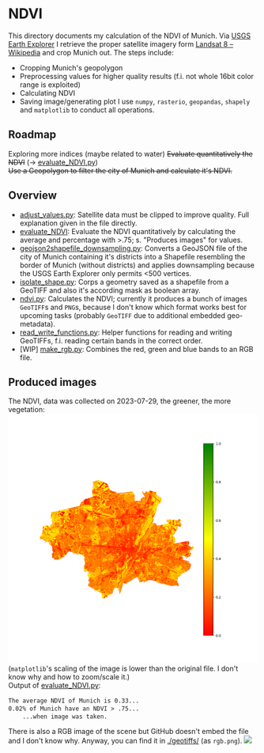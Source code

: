 # NDVI #
This directory documents my calculation of the NDVI of Munich. Via [USGS Earth Explorer](https://earthexplorer.usgs.gov/) I retrieve the proper satellite imagery form [Landsat 8 – Wikipedia](https://en.wikipedia.org/wiki/Landsat_8) and crop Munich out. The steps include:
  - Cropping Munich's geopolygon 
  - Preprocessing values for higher quality results (f.i. not whole 16bit color range is exploited)
  - Calculating NDVI
  - Saving image/generating plot
I use `numpy`, `rasterio`, `geopandas`, `shapely` and `matplotlib` to conduct all operations.

## Roadmap
Exploring more indices (maybe related to water)
~~Evaluate quantitatively the NDVI~~ (-> [evaluate_NDVI.py](./evaluate_NDVI.py))  
~~Use a Geopolygon to filter the city of Munich and calculate it's NDVI.~~

## Overview
- [adjust_values.py](./adjust_values.py): Satellite data must be clipped to improve quality. Full explanation given in the file directly.
- [evaluate_NDVI](./evaluate_NDVI.py): Evaluate the NDVI quantitatively by calculating the average and percentage with >.75; s. "Produces images" for values.
- [geojson2shapefile_downsampling.py](./geojson2shapefile_downsampling.py): Converts a GeoJSON file of the city of Munich containing it's districts into a Shapefile resembling the border of Munich (without districts) and applies downsampling because the USGS Earth Explorer only permits <500 vertices.
- [isolate_shape.py](./isolate_shape.py): Corps a geometry saved as a shapefile from a GeoTIFF and also it's according mask as boolean array.
- [ndvi.py](./ndvi.py): Calculates the NDVI; currently it produces a bunch of images `GeoTIFF`s and `PNG`s, because I don't know which format works best for upcoming tasks (probably `GeoTIFF` due to additional embedded geo-metadata).
- [read_write_functions.py](./read_write_functions.py): Helper functions for reading and writing GeoTIFFs, f.i. reading certain bands in the correct order.
- [WIP] [make_rgb.py](./make_rgb.py): Combines the red, green and blue bands to an RGB file.

## Produced images
The NDVI, data was collected on 2023-07-29, the greener, the more vegetation:
![](./USGS/image_working_dir/ndvi_2022-07-18/out/legend_cmap_ndvi.png)
(`matplotlib`'s scaling of the image is lower than the original file. I don't know why and how to zoom/scale it.)  
Output of [evaluate_NDVI.py](./evaluate_NDVI.py):
```text
The average NDVI of Munich is 0.33...
0.02% of Munich have an NDVI > .75...
    ...when image was taken.
```

There is also a RGB image of the scene but GitHub doesn't embed the file and I don't know why. Anyway, you can find it in [./geotiffs/](./geotiffs/) (as `rgb.png`).
![](./geotiffs/rgb.tiff)
